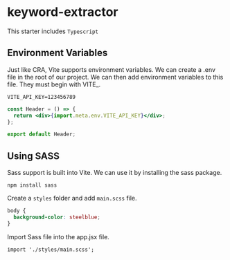 # keyword-extractor

This starter includes `Typescript`

## Environment Variables

Just like CRA, Vite supports environment variables. We can create a .env file in the root of our project. We can then add environment variables to this file. They must begin with VITE_.

`VITE_API_KEY=123456789`

```jsx
const Header = () => {
  return <div>{import.meta.env.VITE_API_KEY}</div>;
};

export default Header;
```

## Using SASS

Sass support is built into Vite. We can use it by installing the sass package.

`npm install sass`

Create a `styles` folder and add `main.scss` file.

```css
body {
  background-color: steelblue;
}
```

Import Sass file into the app.jsx file.

`import './styles/main.scss';`
